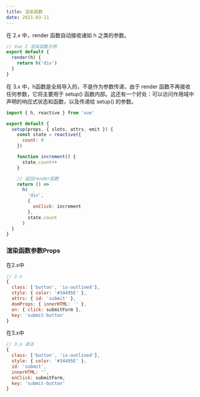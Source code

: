 ```yaml
---
title: 渲染函数
date: 2021-03-11
---
```



在 2.x 中，render 函数自动接收诸如 h 之类的参数。

```js
// Vue 2 渲染函数示例
export default {
  render(h) {
    return h('div')
  }
}
```

在 3.x 中，h函数是全局导入的，不是作为参数传递，由于 render 函数不再接收任何参数，它将主要用于 setup() 函数内部。这还有一个好处：可以访问作用域中声明的响应式状态和函数，以及传递给 setup() 的参数。

```js
import { h, reactive } from 'vue'

export default {
  setup(props, { slots, attrs, emit }) {
    const state = reactive({
      count: 0
    })

    function increment() {
      state.count++
    }

    // 返回render函数
    return () =>
      h(
        'div',
        {
          onClick: increment
        },
        state.count
      )
  }
}
```

### 渲染函数参数Props 

在2.x中
```js
// 2.x
{
  class: ['button', 'is-outlined'],
  style: { color: '#34495E' },
  attrs: { id: 'submit' },
  domProps: { innerHTML: '' },
  on: { click: submitForm },
  key: 'submit-button'
}
```


在3.x中
```js
// 3.x 语法
{
  class: ['button', 'is-outlined'],
  style: { color: '#34495E' },
  id: 'submit',
  innerHTML: '',
  onClick: submitForm,
  key: 'submit-button'
}
```
